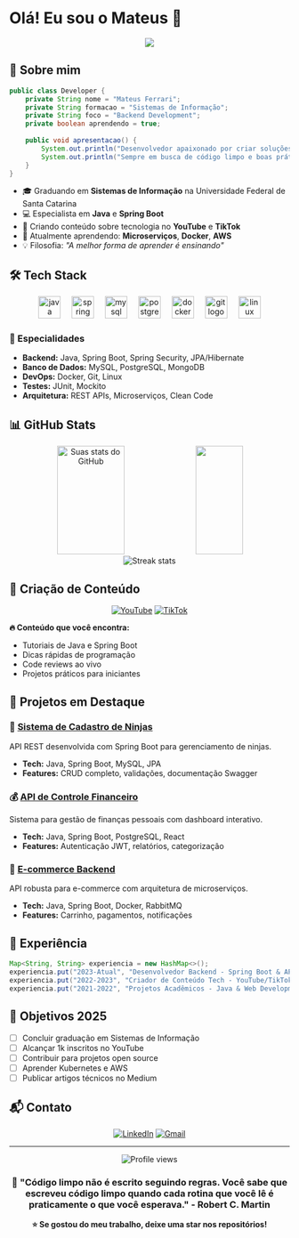 # Olá! Eu sou o Mateus 👋

<div align="center">
  <img src="https://readme-typing-svg.herokuapp.com/?color=00bfbf&size=35&center=true&vCenter=true&width=1000&lines=Desenvolvedor+Java+%7C+Spring+Boot;Criador+de+Conteúdo+Tech;Sempre+aprendendo+algo+novo!"/>
</div>

## 🚀 Sobre mim

```java
public class Developer {
    private String nome = "Mateus Ferrari";
    private String formacao = "Sistemas de Informação";
    private String foco = "Backend Development";
    private boolean aprendendo = true;
    
    public void apresentacao() {
        System.out.println("Desenvolvedor apaixonado por criar soluções elegantes!");
        System.out.println("Sempre em busca de código limpo e boas práticas.");
    }
}
```

- 🎓 Graduando em **Sistemas de Informação** na Universidade Federal de Santa Catarina
- 💻 Especialista em **Java** e **Spring Boot**
- 📝 Criando conteúdo sobre tecnologia no **YouTube** e **TikTok**
- 🌱 Atualmente aprendendo: **Microserviços**, **Docker**, **AWS**
- 💡 Filosofia: *"A melhor forma de aprender é ensinando"*

## 🛠️ Tech Stack

<div align="center">
  <img src="https://cdn.jsdelivr.net/gh/devicons/devicon/icons/java/java-original.svg" height="40" alt="java logo"/>
  <img width="12"/>
  <img src="https://cdn.jsdelivr.net/gh/devicons/devicon/icons/spring/spring-original.svg" height="40" alt="spring logo"/>
  <img width="12"/>
  <img src="https://cdn.jsdelivr.net/gh/devicons/devicon/icons/mysql/mysql-original.svg" height="40" alt="mysql logo"/>
  <img width="12"/>
  <img src="https://cdn.jsdelivr.net/gh/devicons/devicon/icons/postgresql/postgresql-original.svg" height="40" alt="postgresql logo"/>
  <img width="12"/>
  <img src="https://cdn.jsdelivr.net/gh/devicons/devicon/icons/docker/docker-original.svg" height="40" alt="docker logo"/>
  <img width="12"/>
  <img src="https://cdn.jsdelivr.net/gh/devicons/devicon/icons/git/git-original.svg" height="40" alt="git logo"/>
  <img width="12"/>
  <img src="https://cdn.jsdelivr.net/gh/devicons/devicon/icons/linux/linux-original.svg" height="40" alt="linux logo"/>
</div>

### 🎯 Especialidades
- **Backend:** Java, Spring Boot, Spring Security, JPA/Hibernate
- **Banco de Dados:** MySQL, PostgreSQL, MongoDB
- **DevOps:** Docker, Git, Linux
- **Testes:** JUnit, Mockito 
- **Arquitetura:** REST APIs, Microserviços, Clean Code

## 📊 GitHub Stats

<div align="center">
  <img width="49%" height="195px" src="https://github-readme-stats.vercel.app/api?username=3ateusferrari&show_icons=true&count_private=true&hide_border=true&title_color=00bfbf&icon_color=00bfbf&text_color=c9d1d9&bg_color=0d1117" alt="Suas stats do GitHub" /> 
  <img width="41%" height="195px" src="https://github-readme-stats.vercel.app/api/top-langs/?username=3ateusferrari&layout=compact&hide_border=true&title_color=00bfbf&text_color=c9d1d9&bg_color=0d1117" />
</div>

<div align="center">
  <img src="https://github-readme-streak-stats.herokuapp.com/?user=3ateusferrari&theme=dark&hide_border=true&stroke=0000&background=0d1117&ring=00bfbf&fire=00bfbf&currStreakLabel=00bfbf" alt="Streak stats"/>
</div>

## 🎥 Criação de Conteúdo

<div align="center">
  
[![YouTube](https://img.shields.io/badge/YouTube-FF0000?style=for-the-badge&logo=youtube&logoColor=white)](https://youtube.com/@seucanal)
[![TikTok](https://img.shields.io/badge/TikTok-000000?style=for-the-badge&logo=tiktok&logoColor=white)](https://tiktok.com/@seuusuario)

</div>

**🔥 Conteúdo que você encontra:**
- Tutoriais de Java e Spring Boot
- Dicas rápidas de programação
- Code reviews ao vivo
- Projetos práticos para iniciantes

## 🚀 Projetos em Destaque

### 📱 [Sistema de Cadastro de Ninjas](https://github.com/seuusername/cadastro-ninjas)
API REST desenvolvida com Spring Boot para gerenciamento de ninjas.
- **Tech:** Java, Spring Boot, MySQL, JPA
- **Features:** CRUD completo, validações, documentação Swagger

### 💰 [API de Controle Financeiro](https://github.com/seuusername/controle-financeiro)
Sistema para gestão de finanças pessoais com dashboard interativo.
- **Tech:** Java, Spring Boot, PostgreSQL, React
- **Features:** Autenticação JWT, relatórios, categorização

### 🏪 [E-commerce Backend](https://github.com/seuusername/ecommerce-api)
API robusta para e-commerce com arquitetura de microserviços.
- **Tech:** Java, Spring Boot, Docker, RabbitMQ
- **Features:** Carrinho, pagamentos, notificações

## 💼 Experiência

```java
Map<String, String> experiencia = new HashMap<>();
experiencia.put("2023-Atual", "Desenvolvedor Backend - Spring Boot & APIs REST");
experiencia.put("2022-2023", "Criador de Conteúdo Tech - YouTube/TikTok");
experiencia.put("2021-2022", "Projetos Acadêmicos - Java & Web Development");
```

## 🎯 Objetivos 2025

- [ ] Concluir graduação em Sistemas de Informação
- [ ] Alcançar 1k inscritos no YouTube
- [ ] Contribuir para projetos open source
- [ ] Aprender Kubernetes e AWS
- [ ] Publicar artigos técnicos no Medium

## 📬 Contato

<div align="center">

[![LinkedIn](https://img.shields.io/badge/LinkedIn-0077B5?style=for-the-badge&logo=linkedin&logoColor=white)]([https://linkedin.com/in/seuperfil](https://www.linkedin.com/in/3ateusferrari/))
[![Gmail](https://img.shields.io/badge/Gmail-333333?style=for-the-badge&logo=gmail&logoColor=red)](mailto:mateusspier@gmail.com)

</div>

---

<div align="center">
  <img src="https://komarev.com/ghpvc/?username=3ateusferrari&color=00bfbf&style=flat-square&label=Profile+Views" alt="Profile views" />
</div>

<div align="center">
  
### 💭 "Código limpo não é escrito seguindo regras. Você sabe que escreveu código limpo quando cada rotina que você lê é praticamente o que você esperava." - Robert C. Martin

**⭐ Se gostou do meu trabalho, deixe uma star nos repositórios!**

</div>
